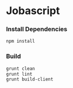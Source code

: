 # Jobascript

### Install Dependencies
``` bash
npm install 
```

### Build
``` bash
grunt clean
grunt lint
grunt build-client
```